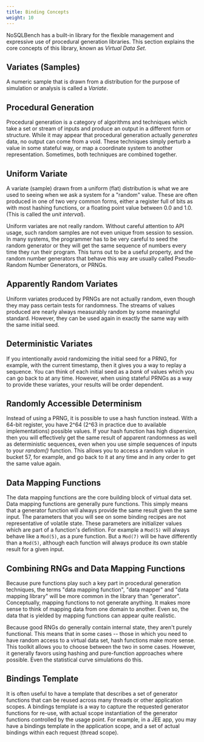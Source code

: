 ```yaml
---
title: Binding Concepts
weight: 10
---
```


NoSQLBench has a built-in library for the flexible management and expressive use of
procedural generation libraries. This section explains the core concepts
of this library, known as _Virtual Data Set_.

## Variates (Samples)

A numeric sample that is drawn from a distribution for the purpose
of simulation or analysis is called a *Variate*.

## Procedural Generation

Procedural generation is a category of algorithms and techniques which take
a set or stream of inputs and produce an output in a different form or structure.
While it may appear that procedural generation actually _generates_ data, no output
can come from a void. These techniques simply perturb a value in some stateful way,
or map a coordinate system to another representation. Sometimes, both techniques are
combined together.

## Uniform Variate

A variate (sample) drawn from a uniform (flat) distribution is what we are used
to seeing when we ask a system for a "random" value. These are often produced in
one of two very common forms, either a register full of bits as with most hashing
functions, or a floating point value between 0.0 and 1.0. (This is called the _unit
interval_).

Uniform variates are not really random. Without careful attention to API usage,
such random samples are not even unique from session to session. In many systems,
the programmer has to be very careful to seed the random generator or they will
get the same sequence of numbers every time they run their program. This turns out
to be a useful property, and the random number generators that behave this way are
usually called Pseudo-Random Number Generators, or PRNGs.

## Apparently Random Variates

Uniform variates produced by PRNGs are not actually random, even though they may
pass certain tests for randomness. The streams of values produced are nearly
always measurably random by some meaningful standard. However, they can be
used again in exactly the same way with the same initial seed.

## Deterministic Variates

If you intentionally avoid randomizing the initial seed for a PRNG, for example,
with the current timestamp, then it gives you a way to replay a sequence.
You can think of each initial seed as a _bank_ of values which you can go back
to at any time. However, when using stateful PRNGs as a way to provide these
variates, your results will be order dependent.

## Randomly Accessible Determinism

Instead of using a PRNG, it is possible to use a hash function instead. With a 64-bit
register, you have 2^64 (2^63 in practice due to available implementations) possible
values. If your hash function has high dispersion, then you will effectively
get the same result of apparent randomness as well as deterministic sequences, even
when you use simple sequences of inputs to your _random()_ function. This allows
you to access a random value in bucket 57, for example, and go back to it at any
time and in any order to get the same value again.

## Data Mapping Functions

The data mapping functions are the core building block of virtual data set.
Data mapping functions are generally pure functions. This simply means that
a generator function will always provide the same result given the same input.
The parameters that you will see on some binding recipes are not representative
of volatile state. These parameters are initializer values which are part of a
function's definition. For example a `Mod(5)` will always behave like a `Mod(5)`,
as a pure function. But a `Mod(7)` will be have differently than a `Mod(5)`, although
each function will always produce its own stable result for a given input.

## Combining RNGs and Data Mapping Functions

Because pure functions play such a key part in procedural generation techniques,
the terms "data mapping function", "data mapper" and "data mapping library" will
be more common in the library than "generator". Conceptually, mapping functions
to not generate anything. It makes more sense to think of mapping data from one
domain to another. Even so, the data that is yielded by mapping functions can
appear quite realistic.

Because good RNGs do generally contain internal state, they aren't purely
functional. This means that in some cases -- those in which you need to have
random access to a virtual data set, hash functions make more sense. This
toolkit allows you to choose between the two in some cases. However, it
generally favors using hashing and pure-function approaches where possible. Even
the statistical curve simulations do this.

## Bindings Template

It is often useful to have a template that describes a set of generator
functions that can be reused across many threads or other application scopes. A
bindings template is a way to capture the requested generator functions for
re-use, with actual scope instantiation of the generator functions controlled by
the usage point. For example, in a JEE app, you may have a bindings template in
the application scope, and a set of actual bindings within each request (thread
scope).

